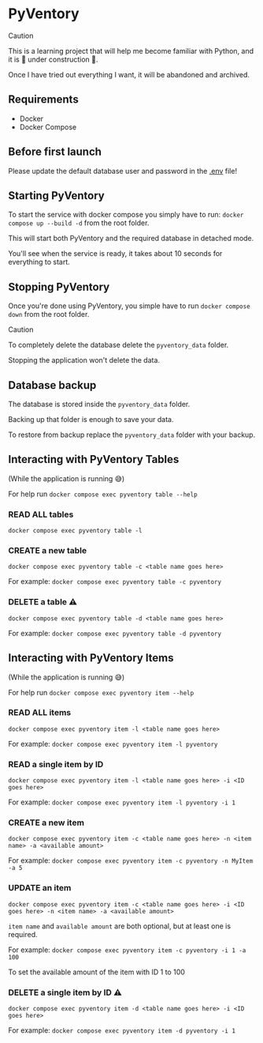 # PyVentory

> [!CAUTION]
> This is a learning project that will help me become familiar with Python, and it is :construction: under construction :construction:.
>
> Once I have tried out everything I want, it will be abandoned and archived.

## Requirements
* Docker
* Docker Compose

## Before first launch
Please update the default database user and password in the [.env](.env) file!

## Starting PyVentory
To start the service with docker compose you simply have to run: `docker compose up --build -d` from the root folder.

This will start both PyVentory and the required database in detached mode.

You'll see when the service is ready, it takes about 10 seconds for everything to start.

## Stopping PyVentory
Once you're done using PyVentory, you simple have to run `docker compose down` from the root folder.

> [!CAUTION]
> To completely delete the database delete the `pyventory_data` folder.
>
> Stopping the application won't delete the data.

## Database backup
The database is stored inside the `pyventory_data` folder.

Backing up that folder is enough to save your data.

To restore from backup replace the `pyventory_data` folder with your backup.

## Interacting with PyVentory Tables
(While the application is running :sweat_smile:)

For help run `docker compose exec pyventory table --help`

### READ ALL tables
`docker compose exec pyventory table -l` 

### CREATE a new table
`docker compose exec pyventory table -c <table name goes here>`

For example: `docker compose exec pyventory table -c pyventory`

### DELETE a table :warning:
`docker compose exec pyventory table -d <table name goes here>`

For example: `docker compose exec pyventory table -d pyventory`

## Interacting with PyVentory Items
(While the application is running :sweat_smile:)

For help run `docker compose exec pyventory item --help`

### READ ALL items
`docker compose exec pyventory item -l <table name goes here>` 

For example: `docker compose exec pyventory item -l pyventory` 

### READ a single item by ID
`docker compose exec pyventory item -l <table name goes here> -i <ID goes here>` 

For example: `docker compose exec pyventory item -l pyventory -i 1` 

### CREATE a new item
`docker compose exec pyventory item -c <table name goes here> -n <item name> -a <available amount>` 

For example: `docker compose exec pyventory item -c pyventory -n MyItem -a 5` 

### UPDATE an item
`docker compose exec pyventory item -c <table name goes here> -i <ID goes here> -n <item name> -a <available amount>` 

`item name` and `available amount` are both optional, but at least one is required.

For example: `docker compose exec pyventory item -c pyventory -i 1 -a 100`

To set the available amount of the item with ID 1 to 100

### DELETE a single item by ID :warning:
`docker compose exec pyventory item -d <table name goes here> -i <ID goes here>` 

For example: `docker compose exec pyventory item -d pyventory -i 1` 

